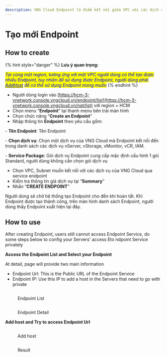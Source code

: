 ```yaml
---
description: VNG Cloud Endpoint là điểm kết nối giữa VPC với các dịch vụ của VNG Cloud
---
```


# Tạo mới Endpoint

## How to create

{% hint style="danger" %}
**Lưu ý quan trọng:**

_<mark style="color:blue;">Tại cùng một region, tương ứng với một VPC người dùng có thể tạo được nhiều Endpoint, tuy nhiên để sử dụng được Endpoint, người dùng phải</mark>_ [_<mark style="color:blue;">AddHost</mark>_](tao-moi-endpoint.md#how-to-use) _<mark style="color:blue;">để có thể sử dụng Endpoint mong muốn</mark>_
{% endhint %}

* Người dùng login vào  [https://hcm-3-vnetwork.console.vngcloud.vn/endpoint/list](https://hcm-3-vnetwork.console.vngcloud.vn/nat/list)  với region = HCM
* Chọn menu “**Endpoint**” tại thanh menu bên trái màn hình
* Chọn chức năng “**Create an Endpoint**”
* Nhập thông tin **Endpoint** theo yêu cầu gồm:

&#x20;         \- **Tên Endpoint**: Tên Endpoint

&#x20;         \- **Chọn dịch vụ**: Chọn một dịch vụ của VNG Cloud mà Endpoint kết nối đến trong danh sách các dịch vụ vServer, vStorage, vMonitor, vCR, IAM.     &#x20;

&#x20;         \- **Service Package**: Gói dịch vụ Endpoint cung cấp mặc định cấu hình 1 gói Standard, người dùng không cần chọn gói dịch vụ

* Chọn VPC, Subnet muốn kết nối với các dịch vụ của VNG Cloud qua service endpoint
* Kiểm tra thông tin giá dịch vụ tại “**Summary**”
* Nhấn “**CREATE ENDPOINT**”

&#x20;Người dùng sẽ chờ hệ thống tạo Endpoint cho đến khi hoàn tất. Khi Endpoint được tạo thành công, trên màn hình danh sách Endpoint, người dùng thấy Endpoint xuất hiện tại đây.



## How to use <a href="#how-to-use" id="how-to-use"></a>

After creating Endpoint, users still cannot access Endpoint Service, do some steps below to config your Servers' access Eto ndpoint Service privately

**Access the Endpoint List and Select your Endpoint**

At detail, page will provide two main information

* Endpoint Url: This is the Public URL of the Endpoint Service
* Endpoint IP: Use this IP to add a host in the Servers that need to go with private

<figure><img src="https://docs.vngcloud.vn/~gitbook/image?url=https%3A%2F%2F1985221522-files.gitbook.io%2F%7E%2Ffiles%2Fv0%2Fb%2Fgitbook-x-prod.appspot.com%2Fo%2Fspaces%252F7rE7M1L7GYcwQzNGd0aB%252Fuploads%252FMmsmN65yCpwVKxtPZwUL%252Fimage.png%3Falt%3Dmedia%26token%3Dd2b58bd9-7cad-4166-8c77-bed404188907&#x26;width=768&#x26;dpr=4&#x26;quality=100&#x26;sign=c2e20add&#x26;sv=2" alt=""><figcaption><p>Endpoint List</p></figcaption></figure>

<figure><img src="https://docs.vngcloud.vn/~gitbook/image?url=https%3A%2F%2F1985221522-files.gitbook.io%2F%7E%2Ffiles%2Fv0%2Fb%2Fgitbook-x-prod.appspot.com%2Fo%2Fspaces%252F7rE7M1L7GYcwQzNGd0aB%252Fuploads%252Fk9wUuwK8MUUV9Hw4gq1k%252Fimage.png%3Falt%3Dmedia%26token%3Da9294a84-308a-40d3-b0c4-0afa2acbdf03&#x26;width=768&#x26;dpr=4&#x26;quality=100&#x26;sign=a45880d0&#x26;sv=2" alt=""><figcaption><p>Endpoint Detail</p></figcaption></figure>

**Add host and Try to access Endpoint Url**

<figure><img src="https://docs.vngcloud.vn/~gitbook/image?url=https%3A%2F%2F1985221522-files.gitbook.io%2F%7E%2Ffiles%2Fv0%2Fb%2Fgitbook-x-prod.appspot.com%2Fo%2Fspaces%252F7rE7M1L7GYcwQzNGd0aB%252Fuploads%252FH7ovuNeYajOMMFAW87q3%252Fimage.png%3Falt%3Dmedia%26token%3Da1f68119-95fc-46aa-b0db-c9ae80d2ba14&#x26;width=768&#x26;dpr=4&#x26;quality=100&#x26;sign=1e34008f&#x26;sv=2" alt=""><figcaption><p>Add host</p></figcaption></figure>

<figure><img src="https://docs.vngcloud.vn/~gitbook/image?url=https%3A%2F%2F1985221522-files.gitbook.io%2F%7E%2Ffiles%2Fv0%2Fb%2Fgitbook-x-prod.appspot.com%2Fo%2Fspaces%252F7rE7M1L7GYcwQzNGd0aB%252Fuploads%252FedY062hUCSIow53Eb8lO%252Fimage.png%3Falt%3Dmedia%26token%3D2c362fdd-1732-4715-a0fd-2fd07c668c02&#x26;width=768&#x26;dpr=4&#x26;quality=100&#x26;sign=4c94202b&#x26;sv=2" alt=""><figcaption><p>Result</p></figcaption></figure>
